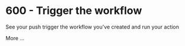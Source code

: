 # 600 - Trigger the workflow

See your push trigger the workflow you've created and run your action

More ...
